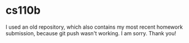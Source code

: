 # cs110b
I used an old repository, which also contains my most recent homework submission, because git push wasn't working. I am sorry. Thank you!
